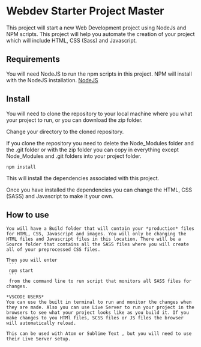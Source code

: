 # Webdev Starter Project Master

This project will start a new Web Development project using NodeJs and NPM scripts. This project will help you automate the creation of your project which will include HTML, CSS (Sass) and Javascript.

## Requirements
  You will need NodeJS to run the npm scripts in this project. NPM will install with the NodeJS installation. [NodeJS](http://nodejs.org)

## Install
  You will need to clone the repository to your local machine where you what your project to run, or you can download the zip folder.

  Change your directory to the cloned repository.

  If you clone the repository you need to delete the Node_Modules folder and the .git folder or with the zip folder you can copy in everything except Node_Modules and .git folders into your project folder.
  
  ```
  npm install
  ```
  This will install the dependencies associated with this project.

  Once you have installed the dependencies you can change the HTML, CSS (SASS) and Javascript to make it your own.

  ## How to use
    You will have a Build folder that will contain your *production* files for HTML, CSS, Javascript and images. You will only be changing the HTML files and Javascript files in this location. There will be a Source folder that contains all the SASS files where you will create all of your preprocessed CSS files.

    Then you will enter
     ```
     npm start
     ``` 
     from the command line to run script that monitors all SASS files for changes.

    *VSCODE USERS*
    You can use the built in terminal to run and monitor the changes when they are made. Also you can use Live Server to run your project in the browsers to see what your project looks like as you build it. If you make changes to you HTMl files, SCSS files or JS files the browser will automatically reload.

    This can be used with Atom or Sublime Text , but you will need to use their Live Server setup.